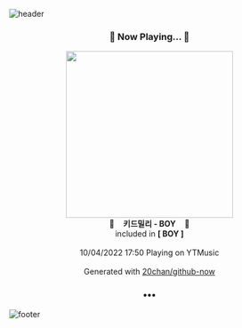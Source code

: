 ![header](https://capsule-render.vercel.app/api?type=wave&height=170&section=header&text=Hi.%20I'm%20SHIFT&fontColor=090707&fontAlignX=45&fontAlignY=65&fontSize=100)

<h3 align="center">🎵 Now Playing... 🎵</h3>
<p align="center">
  <a href="https://music.youtube.com/watch?v=rIAxTQebEm0">
    <img width="300" src="https://lh3.googleusercontent.com/PqJdpkMFJ1SE_zydvgwnQy5PeZhxLWh4DJipQRC6hIxqThT563fkVaDuwSSboA9sIqZA2dfC3UJ4LJs">
  </a>
  <br>
  🎵&nbsp&nbsp&nbsp <b>키드밀리 - BOY</b> &nbsp&nbsp&nbsp🎵
  <br>
  included in <b>[ BOY ]</b>
  
  <br />
  <br />
  10/04/2022 17:50 Playing on YTMusic
  <br />
  <br />
  Generated with <a href="https://github.com/20chan/github-now">20chan/github-now</a>
</p>

<h3 align="center">•••</h3>

![footer](https://capsule-render.vercel.app/api?type=wave&height=150&section=footer)
